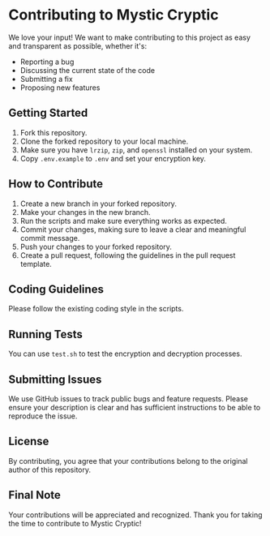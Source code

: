 # Contributing to Mystic Cryptic

We love your input! We want to make contributing to this project as easy and transparent as possible, whether it's:

- Reporting a bug
- Discussing the current state of the code
- Submitting a fix
- Proposing new features

## Getting Started

1. Fork this repository.
2. Clone the forked repository to your local machine.
3. Make sure you have `lrzip`, `zip`, and `openssl` installed on your system.
4. Copy `.env.example` to `.env` and set your encryption key.

## How to Contribute

1. Create a new branch in your forked repository.
2. Make your changes in the new branch.
3. Run the scripts and make sure everything works as expected.
4. Commit your changes, making sure to leave a clear and meaningful commit message.
5. Push your changes to your forked repository.
6. Create a pull request, following the guidelines in the pull request template.

## Coding Guidelines

Please follow the existing coding style in the scripts.

## Running Tests

You can use `test.sh` to test the encryption and decryption processes.

## Submitting Issues

We use GitHub issues to track public bugs and feature requests. Please ensure your description is clear and has sufficient instructions to be able to reproduce the issue.

## License

By contributing, you agree that your contributions belong to the original author of this repository.

## Final Note

Your contributions will be appreciated and recognized. Thank you for taking the time to contribute to Mystic Cryptic!

